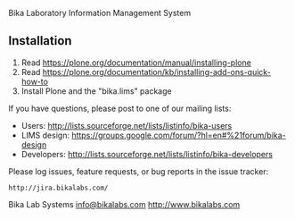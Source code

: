 Bika Laboratory Information Management System

Installation
------------

1. Read https://plone.org/documentation/manual/installing-plone
2. Read https://plone.org/documentation/kb/installing-add-ons-quick-how-to
3. Install Plone and the "bika.lims" package

If you have questions, please post to one of our mailing lists:

* Users: http://lists.sourceforge.net/lists/listinfo/bika-users
* LIMS design: https://groups.google.com/forum/?hl=en#%21forum/bika-design
* Developers: http://lists.sourceforge.net/lists/listinfo/bika-developers

Please log issues, feature requests, or bug reports in the issue tracker:

    http://jira.bikalabs.com/

Bika Lab Systems
info@bikalabs.com
http://www.bikalabs.com
